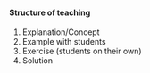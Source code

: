 #### Structure of teaching

1. Explanation/Concept
2. Example with students
2. Exercise (students on their own)
3. Solution
